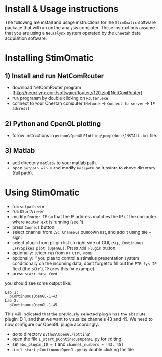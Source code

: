Install & Usage instructions
============================

The following are install and usage instructions for the `StimOmatic` software package that will run on the analysis computer. These instructions assume that you are using a `Neuralynx` system operated by the `Cheetah` data acquisition software.

Installing StimOmatic
=====================
## 1) Install and run NetComRouter 

- download NetComRouter program [http://neuralynx.com/software/Router_v120.zip][NetComRouter] 
- run programm by double clicking on `Router.exe`
- connect to your Cheetah computer (`Network` -> `Connect to server` -> `IP address`)

## 2) Python and OpenGL plotting

- follow instructions in `python\OpenGLPlotting\pomp\docs\INSTALL.txt` file.

## 3) Matlab

- add directory  `matlab\` to your matlab path.
- open `setpath_win.m` and modify `basepath` so it points to above directory (full path).


Using StimOmatic
================
 
- run `setpath_win`
- run `OSortViewer`
- modify `Router IP` so that the IP address matches the IP of the computer where `Router.ext` is running (see 1).
- press `Connect` button
- select channel from `CSC Channels` pulldown list, and add it using the `+` sign. 
- select plugin from plugin list on right side of GUI, e.g., `Continuous LFP/Spikes plot (OpenGL)`. Press `Add Plugin` button.
- optionally: select `Yes` from `RT Ctrl Mode`
- optionally: if you plan to control a stimulus presentation system conditionally on the incoming data,
  don't forget to fill out the `PTB Sys IP` field (the `pCtrlLFP` uses this for example).
- press `Start data feed` 

you should see some output like:

    Lab 1: 
      pContinuousOpenGL-1-43
    Lab 2: 
      pContinuousOpenGL-1-45
  
This will indicated that the previously selected plugin has the absolute plugin ID 1, and that we want to visualize channels 43 and 45. We need to now configure our OpenGL plugin accordingly: 

- go to directory `python\OpenGLPlotting\`
- open the file `1_start_pContinuousOpenGL.py` for editing
- set `abs_plugin_ID = 1` and `channel_numbers = [43, 45]`
- run `1_start_pContinuousOpenGL.py` by double clicking the file



[NetComRouter]: http://neuralynx.com/software/Router_v120.zip


